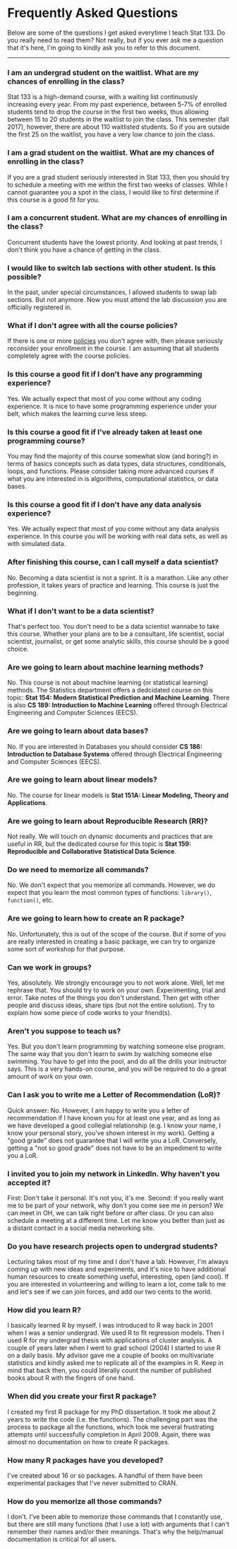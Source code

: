 # Frequently Asked Questions

Below are some of the questions I get asked everytime I teach Stat 133.
Do you really need to read them? Not really, but if you ever ask me a 
question that it's here, I'm going to kindly ask you to refer to this document.

-----

### I am an undergrad student on the waitlist. What are my chances of enrolling in the class?

Stat 133 is a high-demand course, with a waiting list continuously increasing every year.
From my past experience, between 5-7% of enrolled students tend to drop the course in the
first two weeks, thus allowing between 15 to 20 students in the waitlist to join the class.
This semester (fall 2017), however, there are about 110 waitlisted students. So if you 
are outside the first 25 on the waitlist, you have a very low chance to join the class.


### I am a grad student on the waitlist. What are my chances of enrolling in the class?

If you are a grad student seriously interested in Stat 133, then you should try to schedule a meeting with me within the first two weeks of classes. While I cannot guarantee you a spot in the class, I would like to first determine if this course is a good fit for you. 


### I am a concurrent student. What are my chances of enrolling in the class?

Concurrent students have the lowest priority. And looking at past trends, I don't think you
have a chance of getting in the class.


### I would like to switch lab sections with other student. Is this possible?

In the past, under special circumstances, I allowed students to swap lab sections. But not anymore. Now you must attend the lab discussion you are officially registered in.


### What if I don't agree with all the course policies?

If there is one or more [policies](policies.md) you don't agree with, then please seriously reconsider your enrollment in the course. I am assuming that all students completely agree with the course policies.


### Is this course a good fit if I don't have any programming experience?

Yes. We actually expect that most of you come without any coding experience.
It is nice to have some programming experience under your belt, which makes 
the learning curve less steep.


### Is this course a good fit if I've already taken at least one programming course?

You may find the majority of this course somewhat slow (and boring?) in terms 
of basics concepts such as data types, data structures, conditionals, loops, 
and functions. Please consider taking more advanced courses if what you are 
interested in is algorithms, computational statistics, or data bases.


### Is this course a good fit if I don't have any data analysis experience?

Yes. We actually expect that most of you come without any data analysis experience.
In this course you will be working with real data sets, as well as with 
simulated data.


### After finishing this course, can I call myself a data scientist?

No. Becoming a data scientist is not a sprint. It is a marathon. Like any other 
profession, it takes years of practice and learning. This course is just the beginning.


### What if I don't want to be a data scientist?

That's perfect too. You don't need to be a data scientist wannabe to take this course.
Whether your plans are to be a consultant, life scientist, social scientist, 
journalist, or get some analytic skills, this course should be a good choice.


### Are we going to learn about machine learning methods?

No. This course is not about machine learning (or statistical learning) methods.
The Statistics department offers a dedcidated course on this topic: 
__Stat 154: Modern Statistical Prediction and Machine Learning__.
There is also __CS 189: Introduction to Machine Learning__ offered through 
Electrical Engineering and Computer Sciences (EECS).


### Are we going to learn about data bases?

No. If you are interested in Databases you should consider 
__CS 186: Introduction to Database Systems__ offered through 
Electrical Engineering and Computer Sciences (EECS).


### Are we going to learn about linear models?

No. The course for linear models is __Stat 151A: Linear Modeling, Theory and Applications__.


### Are we going to learn about Reproducible Research (RR)?

Not really. We will touch on dynamic documents and practices that are useful 
in RR, but the dedicated course for this topic is 
__Stat 159: Reproducible and Collaborative Statistical Data Science__.


### Do we need to memorize all commands?

No. We don't expect that you memorize all commands. However, we do expect that 
you learn the most common types of functions: `library()`, `function()`, etc.


### Are we going to learn how to create an R package?

No. Unfortunately, this is out of the scope of the course. But if some of you 
are really interested in creating a basic package, we can try to organize some 
sort of workshop for that purpose.


### Can we work in groups?

Yes, absolutely. We strongly encourage you to not work alone. Well, let me rephrase that.
You should try to work on your own. Experimenting, trial and error. Take notes 
of the things you don't understand. Then get with other people and discuss ideas, 
share tips (but not the entire solution). Try to explain how some piece of code 
works to your friend(s).


### Aren't you suppose to teach us?

Yes. But you don't learn programming by watching someone else program.
The same way that you don't learn to swim by watching someone else swimming.
You have to get into the pool, and do all the drills your instructor says.
This is a very hands-on course, and you will be required to do a great amount
of work on your own.


### Can I ask you to write me a Letter of Recommendation (LoR)?

Quick answer: No. However, I am happy to write you a letter of recommendation 
if I have known you for at least one year, and as long as we have developed 
a good collegial relationship (e.g. I know your name, I know your personal story, 
you've shown interest in my work).
Getting a "good grade" does not guarantee that I will write you a LoR. Conversely,
getting a "not so good grade" does not have to be an impediment to write you a LoR.


### I invited you to join my network in LinkedIn. Why haven't you accepted it?

First: Don't take it personal. It's not you, it's me. Second: if you really 
want me to be part of your network, why don't you come see me in person? 
We can meet in OH, we can talk right before or after class. Or you can also
schedule a meeting at a different time. Let me know you better than just as 
a distant contact in a social media networking site.


### Do you have research projects open to undergrad students?

Lecturing takes most of my time and I don't have a lab. However, I'm always coming up 
with new ideas and experiments, and it's nice to have additional human resources 
to create something useful, interesting, open (and cool). If you are 
interested in volunteering and willing to learn a lot, come talk to me and 
let's see if we can join forces, and add our two cents to the world.


### How did you learn R?

I basically learned R by myself. I was introduced to R way back in 2001 when I 
was a senior undergrad. We used R to fit regression models. Then I used R for 
my undergrad thesis with applications of cluster analysis. A couple of years later when I went to grad school (2004) I started to use R on a daily basis. My advisor gave me a couple of books on multivariate statistics and kindly asked me to replicate all of the examples in R. Keep in mind that back then, you could literally count the number of published books about R with the fingers of one hand.


### When did you create your first R package?

I created my first R package for my PhD dissertation. It took me about 2 years to write the code (i.e. the functions). The challenging part was the process to package all the functions, which took me several frustrating attempts until successfully completion in April 2009. Again, there was almost no documentation on how to create R packages.


### How many R packages have you developed?

I've created about 16 or so packages. A handful of them have been experimental packages that I've never submitted to CRAN.


### How do you memorize all those commands?

I don't. I've been able to memorize those commands that I constantly use, but there are still many functions (that I use a lot) with arguments that I can't remember their names and/or their meanings. That's why the help/manual documentation is critical for all users.

